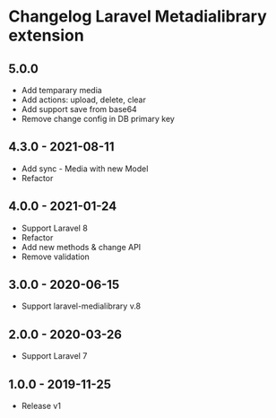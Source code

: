 # Changelog Laravel Metadialibrary extension

## 5.0.0

- Add temparary media
- Add actions: upload, delete, clear
- Add support save from base64
- Remove change config in DB primary key

## 4.3.0 - 2021-08-11

- Add sync - Media with new Model
- Refactor

## 4.0.0 - 2021-01-24

- Support Laravel 8
- Refactor
- Add new methods & change API
- Remove validation

## 3.0.0 - 2020-06-15

- Support laravel-medialibrary v.8

## 2.0.0 - 2020-03-26

- Support Laravel 7

## 1.0.0 - 2019-11-25

- Release v1
